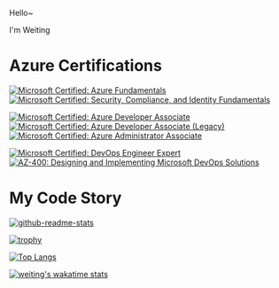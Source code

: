 Hello~

I'm Weiting

# Azure Certifications

[![Microsoft Certified: Azure Fundamentals](https://images.credly.com/size/100x100/images/be8fcaeb-c769-4858-b567-ffaaa73ce8cf/image.png)](https://www.credly.com/badges/659b0f25-20f7-476b-8b10-d165f7dcf1ed/public_url)
[![Microsoft Certified: Security, Compliance, and Identity Fundamentals](https://images.credly.com/size/100x100/images/fc1352af-87fa-4947-ba54-398a0e63322e/security-compliance-and-identity-fundamentals-600x600.png)](https://www.credly.com/badges/4275e3e4-0939-47fd-9a71-538f86888bc1/public_url)

[![Microsoft Certified: Azure Developer Associate](https://images.credly.com/size/100x100/images/63316b60-f62d-4e51-aacc-c23cb850089c/azure-developer-associate-600x600.png)](https://www.credly.com/badges/8ec781a2-50ed-4e71-8d6b-e8d9c660d184/public_url)
[![Microsoft Certified: Azure Developer Associate (Legacy)](https://images.credly.com/size/100x100/images/92e0618b-8002-4868-9e88-794a33aeb3b5/azure-developer-associate-600x600.png)](https://www.credly.com/badges/fb120788-541f-452c-a2fc-aa06162795a8/public_url)
[![Microsoft Certified: Azure Administrator Associate](https://images.credly.com/size/100x100/images/336eebfc-0ac3-4553-9a67-b402f491f185/azure-administrator-associate-600x600.png)](https://www.credly.com/badges/1ec0b2eb-2bfc-467a-a33f-fe1caf0fa0f5/public_url)


[![Microsoft Certified: DevOps Engineer Expert](https://images.credly.com/size/100x100/images/c3ab66f8-5d59-4afa-a6c2-0ba30a1989ca/CERT-Expert-DevOps-Engineer-600x600.png)](https://www.credly.com/badges/446e3342-c0c2-4d19-ab47-96b35ce720ef/public_url)
[![AZ-400: Designing and Implementing Microsoft DevOps Solutions](https://images.credly.com/size/100x100/images/107e2eb6-f394-40eb-83d2-d8c9b7d34555/exam-az400-600x600.png)](https://www.credly.com/badges/f0df817b-76ee-4afc-ad3c-ca2a84887cd0/public_url)


# My Code Story

[![github-readme-stats](https://github-readme-stats.vercel.app/api?username=weiting-tw&show_icons=true&hide=stars)](https://github.com/anuraghazra/github-readme-stats)

[![trophy](https://github-profile-trophy.vercel.app/?username=weiting-tw)](https://github.com/ryo-ma/github-profile-trophy)

[![Top Langs](https://github-readme-stats.vercel.app/api/top-langs/?username=weiting-tw&layout=compact&langs_count=6)](https://github.com/anuraghazra/github-readme-stats)

[![weiting's wakatime stats](https://github-readme-stats.vercel.app/api/wakatime?username=weiting)](https://github.com/anuraghazra/github-readme-stats)

